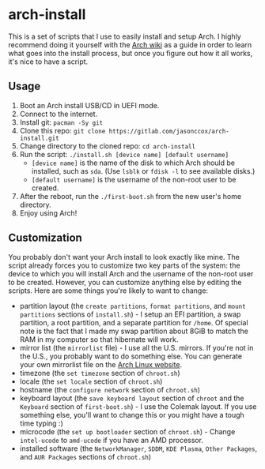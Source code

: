 # arch-install

This is a set of scripts that I use to easily install and setup Arch. I highly recommend doing it yourself with the [Arch wiki](https://wiki.archlinux.org/index.php/Installation_guide) as a guide in order to learn what goes into the install process, but once you figure out how it all works, it's nice to have a script.

## Usage

1. Boot an Arch install USB/CD in UEFI mode.
2. Connect to the internet.
3. Install git: `pacman -Sy git`
4. Clone this repo: `git clone https://gitlab.com/jasonccox/arch-install.git`
5. Change directory to the cloned repo: `cd arch-install`
6. Run the script: `./install.sh [device name] [default username]`
    - `[device name]` is the name of the disk to which Arch should be installed, such as `sda`. (Use `lsblk` or `fdisk -l` to see available disks.)
    - `[default username]` is the username of the non-root user to be created.
7. After the reboot, run the `./first-boot.sh` from the new user's home directory.
8. Enjoy using Arch!

## Customization

You probably don't want your Arch install to look exactly like mine. The script already forces you to customize two key parts of the system: the device to which you will install Arch and the username of the non-root user to be created. However, you can customize anything else by editing the scripts. Here are some things you're likely to want to change:

- partition layout (the `create partitions`, `format partitions`, and `mount partitions` sections of `install.sh`) - I setup an EFI partition, a swap partition, a root partition, and a separate partition for `/home`. Of special note is the fact that I made my swap partition about 8GiB to match the RAM in my computer so that hibernate will work. 
- mirror list (the `mirrorlist` file) - I use all the U.S. mirrors. If you're not in the U.S., you probably want to do something else. You can generate your own mirrorlist file on the [Arch Linux website](https://www.archlinux.org/mirrorlist/). 
- timezone (the `set timezone` section of `chroot.sh`)
- locale (the `set locale` section of `chroot.sh`)
- hostname (the `configure network` section of `chroot.sh`)
- keyboard layout (the `save keyboard layout` section of `chroot` and the `Keyboard` section of `first-boot.sh`) - I use the Colemak layout. If you use something else, you'll want to change this or you might have a tough time typing :)
- microcode (the `set up bootloader` section of `chroot.sh`) - Change `intel-ucode` to `amd-ucode` if you have an AMD processor.
- installed software (the `NetworkManager`, `SDDM`, `KDE Plasma`, `Other Packages`, and `AUR Packages` sections of `chroot.sh`)
